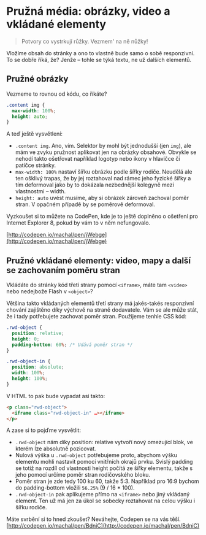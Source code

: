 # Pružná média: obrázky, video a vkládané elementy

> Potvory co vystrkují růžky. Vezmem' na ně nůžky!

Vložíme obsah do stránky a ono to vlastně bude samo o sobě responzivní. To se dobře říká, že? Jenže – tohle se týká textu, ne už dalších elementů. 

## Pružné obrázky

Vezmeme to rovnou od kódu, co říkáte?

```css
.content img {
  max-width: 100%;
  height: auto;
}
```

A teď ještě vysvětlení:

* `.content img`. Ano, vím. Selektor by mohl být jednodušší (jen `img`), ale mám ve zvyku pružnost aplikovat jen na obrázky obsahové. Obvykle se nehodí takto ošetřovat například logotyp nebo ikony v hlavičce či patičce stránky.
* `max-width: 100%` nastaví šířku obrázku podle šířky rodiče. Neudělá ale ten ošklivý trapas, že by jej roztahoval nad rámec jeho fyzické šířky a tím deformoval jako by to dokázala nezbednější kolegyně mezi vlastnostmi – width.
* `height: auto` uvést musíme, aby si obrázek zároveň zachoval poměr stran. V opačném případě by se poměrově deformoval.

Vyzkoušet si to můžete na CodePen, kde je to ještě doplněno o ošetření pro Internet Explorer 8, pokud by vám to v něm nefungovalo.

[http://codepen.io/machal/pen/jWebge](http://codepen.io/machal/pen/jWebge)


## Pružné vkládané elementy: video, mapy a další se zachovaním poměru stran

Vkládáte do stránky kód třetí strany pomocí `<iframe>`, máte tam `<video>` nebo nedejbože Flash v `<object>`?

Většina takto vkládaných elementů třetí strany má jakés-takés responzivní chování zajištěno díky výchově na straně dodavatele. Vám se ale může stát, že i tady potřebujete zachovat poměr stran. Použijeme tenhle CSS kód:

```css
.rwd-object {
  position: relative;
  height: 0;
  padding-bottom: 60%; /* Udává poměr stran */
}

.rwd-object-in {
  position: absolute;
  width: 100%;
  height: 100%;
}
```

V HTML to pak bude vypadat asi takto:

```html
<p class="rwd-object">
  <iframe class="rwd-object-in" …></iframe>
</p>
```

A zase si to pojďme vysvětlit:

* `.rwd-object` nám díky position: relative vytvoří nový omezující blok, ve kterém lze absolutně pozicovat.
* Nulová výška u `.rwd-object` potřebujeme proto, abychom výšku elementu mohli nastavit pomocí vnitřních okrajů prvku. Svislý padding se totiž na rozdíl od vlastnosti height počítá ze šířky elementu, takže s jeho pomocí určíme poměr stran rodičovského bloku.
* Poměr stran je zde tedy 100 ku 60, takže 5:3. Například pro 16:9 bychom do padding-bottom vložili `56.25%` (9 / 16 * 100).
* `.rwd-object-in` pak aplikujeme přímo na `<iframe>` nebo jiný vkládaný element. Ten už má jen za úkol se sobecky roztahovat na celou výšku i šířku rodiče.

Máte svrbění si to hned zkoušet?  Neváhejte, Codepen se na vás těší. [http://codepen.io/machal/pen/BdniC](http://codepen.io/machal/pen/BdniC)
